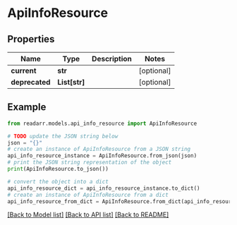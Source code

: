 # ApiInfoResource


## Properties

Name | Type | Description | Notes
------------ | ------------- | ------------- | -------------
**current** | **str** |  | [optional] 
**deprecated** | **List[str]** |  | [optional] 

## Example

```python
from readarr.models.api_info_resource import ApiInfoResource

# TODO update the JSON string below
json = "{}"
# create an instance of ApiInfoResource from a JSON string
api_info_resource_instance = ApiInfoResource.from_json(json)
# print the JSON string representation of the object
print(ApiInfoResource.to_json())

# convert the object into a dict
api_info_resource_dict = api_info_resource_instance.to_dict()
# create an instance of ApiInfoResource from a dict
api_info_resource_from_dict = ApiInfoResource.from_dict(api_info_resource_dict)
```
[[Back to Model list]](../README.md#documentation-for-models) [[Back to API list]](../README.md#documentation-for-api-endpoints) [[Back to README]](../README.md)


